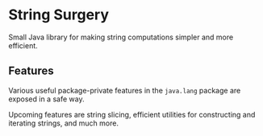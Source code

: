 # String Surgery

Small Java library for making string computations
simpler and more efficient.

## Features

Various useful package-private features in the
`java.lang` package are exposed in a safe way.

Upcoming features are string slicing,
efficient utilities for constructing and iterating strings,
and much more.
